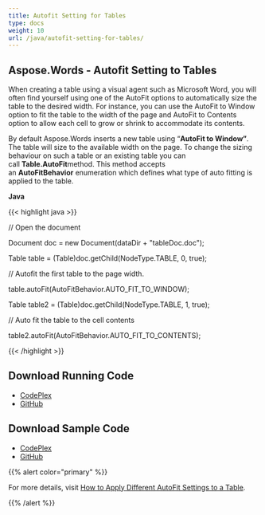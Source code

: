 ```yaml
---
title: Autofit Setting for Tables
type: docs
weight: 10
url: /java/autofit-setting-for-tables/
---
```


## **Aspose.Words - Autofit Setting to Tables**
When creating a table using a visual agent such as Microsoft Word, you will often find yourself using one of the AutoFit options to automatically size the table to the desired width. For instance, you can use the AutoFit to Window option to fit the table to the width of the page and AutoFit to Contents option to allow each cell to grow or shrink to accommodate its contents. 

By default Aspose.Words inserts a new table using “**AutoFit to Window”**. The table will size to the available width on the page. To change the sizing behaviour on such a table or an existing table you can call **Table.AutoFit**method. This method accepts an **AutoFitBehavior** enumeration which defines what type of auto fitting is applied to the table.

**Java**

{{< highlight java >}}

 // Open the document

Document doc = new Document(dataDir + "tableDoc.doc");

Table table = (Table)doc.getChild(NodeType.TABLE, 0, true);

// Autofit the first table to the page width.

table.autoFit(AutoFitBehavior.AUTO_FIT_TO_WINDOW);

Table table2 = (Table)doc.getChild(NodeType.TABLE, 1, true);

// Auto fit the table to the cell contents

table2.autoFit(AutoFitBehavior.AUTO_FIT_TO_CONTENTS);

{{< /highlight >}}
## **Download Running Code**
- [CodePlex](https://aspose-wordsjavadocx4j.codeplex.com/releases/view/618874)
- [GitHub](https://github.com/aspose-words/Aspose.Words-for-Java/releases/tag/Aspose.Words_Java_for_Docx4j-v1.0.0)
## **Download Sample Code**
- [CodePlex](https://aspose-wordsjavadocx4j.codeplex.com/SourceControl/latest#src/main/java/com/aspose/words/examples/asposefeatures/tables/autofitsettingstotable/AsposeTableAutoFitSettings.java)
- [GitHub](https://github.com/aspose-words/Aspose.Words-for-Java/tree/master/Plugins/Aspose.Words-for-Java_for_Docx4j/src/main/java/com/aspose/words/examples/asposefeatures/tables/autofitsettingstotable/AsposeTableAutoFitSettings.java)

{{% alert color="primary" %}} 

For more details, visit [How to Apply Different AutoFit Settings to a Table](/words/java/how-to-apply-different-autofit-settings-to-a-table/).

{{% /alert %}}
